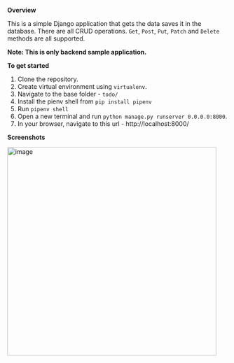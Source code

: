 **Overview**

This is a simple Django application that gets the data saves it in the database.
There are all CRUD operations. `Get`, `Post`, `Put`, `Patch` and `Delete` methods are all supported.

**Note: This is only backend sample application.**

**To get started**

1. Clone the repository.
2. Create virtual environment using `virtualenv`.
3. Navigate to the base folder - `todo/`
4. Install the pienv shell from `pip install pipenv`
5. Run `pipenv shell`
5. Open a new terminal and run `python manage.py runserver 0.0.0.0:8000`.
6. In your browser, navigate to this url - http://localhost:8000/

**Screenshots**

<img width="477" alt="image" src="https://github.com/amvi234/todo-app/assets/67577861/db9fd104-71fa-4990-86d5-c907ffeac4bf">


